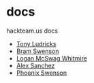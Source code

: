 docs
====

hackteam.us docs

 * [Tony Ludricks](https://github.com/bramswenson)
 * [Bram Swenson](https://github.com/bramswenson)
 * [Logan McSwag Whitmire](https://github.com/bluesclue)
 * [Alex Sanchez](http://github.com/realalexsanchez)
 * [Phoenix Swenson](https://github.com/hackteamPhoenixAckerman)
